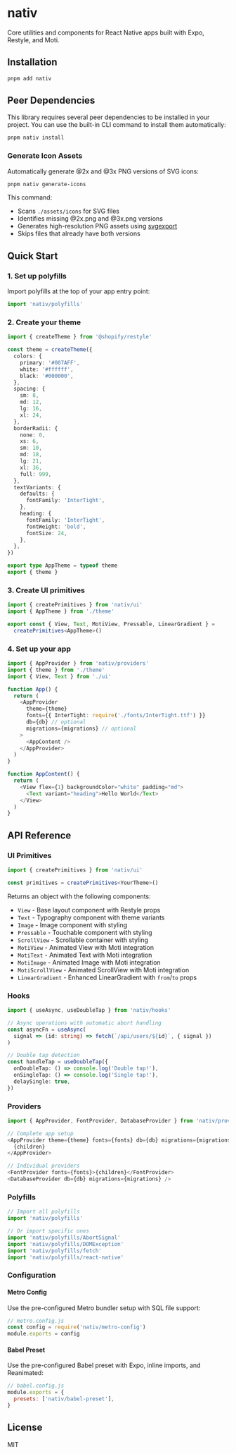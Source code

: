 # nativ

Core utilities and components for React Native apps built with Expo, Restyle, and Moti.

## Installation

```bash
pnpm add nativ
```

## Peer Dependencies

This library requires several peer dependencies to be installed in your project. You can use the built-in CLI command to install them automatically:

```bash
pnpm nativ install
```

### Generate Icon Assets

Automatically generate @2x and @3x PNG versions of SVG icons:

```bash
pnpm nativ generate-icons
```

This command:

- Scans `./assets/icons` for SVG files
- Identifies missing @2x.png and @3x.png versions
- Generates high-resolution PNG assets using [svgexport](https://github.com/piqnt/svgexport)
- Skips files that already have both versions

## Quick Start

### 1. Set up polyfills

Import polyfills at the top of your app entry point:

```typescript
import 'nativ/polyfills'
```

### 2. Create your theme

```typescript
import { createTheme } from '@shopify/restyle'

const theme = createTheme({
  colors: {
    primary: '#007AFF',
    white: '#ffffff',
    black: '#000000',
  },
  spacing: {
    sm: 8,
    md: 12,
    lg: 16,
    xl: 24,
  },
  borderRadii: {
    none: 0,
    xs: 6,
    sm: 10,
    md: 18,
    lg: 21,
    xl: 36,
    full: 999,
  },
  textVariants: {
    defaults: {
      fontFamily: 'InterTight',
    },
    heading: {
      fontFamily: 'InterTight',
      fontWeight: 'bold',
      fontSize: 24,
    },
  },
})

export type AppTheme = typeof theme
export { theme }
```

### 3. Create UI primitives

```typescript
import { createPrimitives } from 'nativ/ui'
import { AppTheme } from './theme'

export const { View, Text, MotiView, Pressable, LinearGradient } =
  createPrimitives<AppTheme>()
```

### 4. Set up your app

```typescript
import { AppProvider } from 'nativ/providers'
import { theme } from './theme'
import { View, Text } from './ui'

function App() {
  return (
    <AppProvider
      theme={theme}
      fonts={{ InterTight: require('./fonts/InterTight.ttf') }}
      db={db} // optional
      migrations={migrations} // optional
    >
      <AppContent />
    </AppProvider>
  )
}

function AppContent() {
  return (
    <View flex={1} backgroundColor="white" padding="md">
      <Text variant="heading">Hello World</Text>
    </View>
  )
}
```

## API Reference

### UI Primitives

```typescript
import { createPrimitives } from 'nativ/ui'

const primitives = createPrimitives<YourTheme>()
```

Returns an object with the following components:

- `View` - Base layout component with Restyle props
- `Text` - Typography component with theme variants
- `Image` - Image component with styling
- `Pressable` - Touchable component with styling
- `ScrollView` - Scrollable container with styling
- `MotiView` - Animated View with Moti integration
- `MotiText` - Animated Text with Moti integration
- `MotiImage` - Animated Image with Moti integration
- `MotiScrollView` - Animated ScrollView with Moti integration
- `LinearGradient` - Enhanced LinearGradient with `from`/`to` props

### Hooks

```typescript
import { useAsync, useDoubleTap } from 'nativ/hooks'

// Async operations with automatic abort handling
const asyncFn = useAsync(
  signal => (id: string) => fetch(`/api/users/${id}`, { signal })
)

// Double tap detection
const handleTap = useDoubleTap({
  onDoubleTap: () => console.log('Double tap!'),
  onSingleTap: () => console.log('Single tap!'),
  delaySingle: true,
})
```

### Providers

```typescript
import { AppProvider, FontProvider, DatabaseProvider } from 'nativ/providers'

// Complete app setup
<AppProvider theme={theme} fonts={fonts} db={db} migrations={migrations}>
  {children}
</AppProvider>

// Individual providers
<FontProvider fonts={fonts}>{children}</FontProvider>
<DatabaseProvider db={db} migrations={migrations} />
```

### Polyfills

```typescript
// Import all polyfills
import 'nativ/polyfills'

// Or import specific ones
import 'nativ/polyfills/AbortSignal'
import 'nativ/polyfills/DOMException'
import 'nativ/polyfills/fetch'
import 'nativ/polyfills/react-native'
```

### Configuration

#### Metro Config

Use the pre-configured Metro bundler setup with SQL file support:

```javascript
// metro.config.js
const config = require('nativ/metro-config')
module.exports = config
```

#### Babel Preset

Use the pre-configured Babel preset with Expo, inline imports, and Reanimated:

```javascript
// babel.config.js
module.exports = {
  presets: ['nativ/babel-preset'],
}
```

## License

MIT
